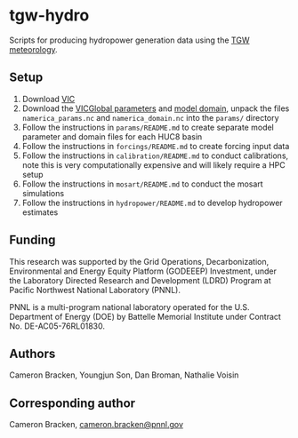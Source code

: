 # tgw-hydro

Scripts for producing hydropower generation data using the [TGW meteorology](https://tgw-data.msdlive.org/).

## Setup 

1. Download [VIC](https://github.com/UW-Hydro/VIC)
2. Download the [VICGlobal parameters](https://zenodo.org/record/5038653/files/parameters_continents.zip?download=1) and [model domain](https://zenodo.org/record/5038653/files/domains.zip?download=1), unpack the files `namerica_params.nc` and `namerica_domain.nc` into the `params/` directory
3. Follow the instructions in `params/README.md` to create separate model parameter and domain files for each  HUC8 basin
4. Follow the instructions in `forcings/README.md` to create forcing input data
5. Follow the instructions in `calibration/README.md` to conduct calibrations, note this is very computationally expensive and will likely require a HPC setup
6. Follow the instructions in `mosart/README.md` to conduct the mosart simulations
7. Follow the instructions in `hydropower/README.md` to develop hydropower estimates 


## Funding

This research was supported by the Grid Operations, Decarbonization, Environmental and Energy Equity Platform (GODEEEP) Investment, under the Laboratory Directed Research and Development (LDRD) Program at Pacific Northwest National Laboratory (PNNL).

PNNL is a multi-program national laboratory operated for the U.S. Department of Energy (DOE) by Battelle Memorial Institute under Contract No. DE-AC05-76RL01830.

## Authors

Cameron Bracken, Youngjun Son, Dan Broman, Nathalie Voisin

## Corresponding author

Cameron Bracken, cameron.bracken@pnnl.gov